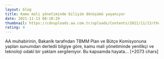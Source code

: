 ```yaml
--- 
layout: blog
title: Kamu mali yönetiminde bilişim dönüşümü yaşanıyor
date: 2021-11-13 08:10:29
thumbnail: https://cdnuploads.aa.com.tr/uploads/Contents/2021/11/13/thumbs_b_c_56a2714db7b50830f0154e2b5dfd4221.jpg
rating: 4
---
```

AA muhabirinin, Bakanlk tarafndan TBMM Plan ve Bütçe Komisyonuna yaplan sunumdan derledii bilgiye göre, kamu mali yönetiminde yenilikçi ve teknoloji odakl bir yaklam sergileniyor.
Bu kapsamda hayata… [+2073 chars]